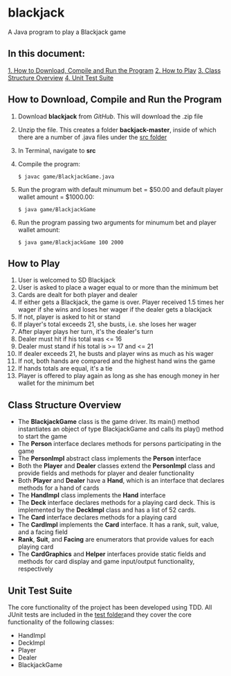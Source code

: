 # blackjack
A Java program to play a Blackjack game

## In this document:
[1. How to Download, Compile and Run the Program](#how-to-download-compile-and-run-the-program)
[2. How to Play](#how-to-play)
[3. Class Structure Overview](#class-structure-overview)
[4. Unit Test Suite](#unit-test-suite)


## How to Download, Compile and Run the Program
1. Download **blackjack** from *GitHub*. This will download the .zip file
2. Unzip the file. This creates a folder **backjack-master**, inside of which there are a number of .java files under the [src folder](src)
3. In Terminal, navigate to **src**
4. Compile the program:

    ```
    $ javac game/BlackjackGame.java
    ```
5. Run the program with default minumum bet = $50.00 and default player wallet amount = $1000.00:

    ```
    $ java game/BlackjackGame
    ```
5. Run the program passing two arguments for minumum bet and player wallet amount:

    ```
    $ java game/BlackjackGame 100 2000
    ```

## How to Play
1. User is welcomed to SD Blackjack
2. User is asked to place a wager equal to or more than the minimum bet
3. Cards are dealt for both player and dealer
4. If either gets a Blackjack, the game is over. Player received 1.5 times her wager if she wins and loses her wager if the dealer gets a blackjack 
5. If not, player is asked to hit or stand
6. If player's total exceeds 21, she busts, i.e. she loses her wager
7. After player plays her turn, it's the dealer's turn
8. Dealer must hit if his total was <= 16
9. Dealer must stand if his total is >= 17 and <= 21
10. If dealer exceeds 21, he busts and player wins as much as his wager
11. If not, both hands are compared and the highest hand wins the game
12. If hands totals are equal, it's a tie
13. Player is offered to play again as long as she has enough money in her wallet for the minimum bet

## Class Structure Overview
- The **BlackjackGame** class is the game driver. Its main() method instantiates an object of type BlackjackGame and calls its play() method to start the game
- The **Person** interface declares methods for persons participating in the game
- The **PersonImpl** abstract class implements the **Person** interface
- Both the **Player** and **Dealer** classes extend the **PersonImpl** class and provide fields and methods for player and dealer functionality
- Both **Player** and **Dealer** have a **Hand**, which is an interface that declares methods for a hand of cards
- The **HandImpl** class implements the **Hand** interface
- The **Deck** interface declares methods for a playing card deck. This is implemented by the **DeckImpl** class and has a list of 52 cards.
- The **Card** interface declares methods for a playing card
- The **CardImpl** implements the **Card** interface. It has a rank, suit, value, and a facing field 
- **Rank**, **Suit**, and **Facing** are enumerators that provide values for each playing card
- The **CardGraphics** and **Helper** interfaces provide static fields and methods for card display and game input/output functionality, respectively

## Unit Test Suite
The core functionality of the project has been developed using TDD. All JUnit tests are included in the [test folder](test)and they cover the core functionality of the following classes:
- HandImpl
- DeckImpl
- Player
- Dealer
- BlackjackGame
